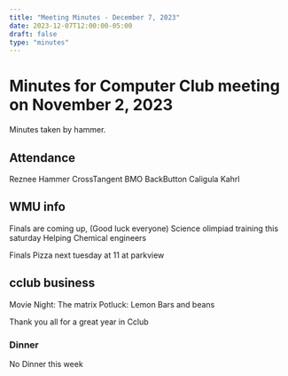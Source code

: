 ```yaml
---
title: "Meeting Minutes - December 7, 2023"
date: 2023-12-07T12:00:00-05:00
draft: false
type: "minutes"
---
```


# Minutes for Computer Club meeting on November 2, 2023
Minutes taken by hammer.

## Attendance
Reznee
Hammer
CrossTangent
BMO
BackButton
Caligula
Kahrl

## WMU info
Finals are coming up, (Good luck everyone)
Science olimpiad training this saturday
    Helping Chemical engineers

Finals Pizza next tuesday at 11 at parkview 

 
## cclub business
Movie Night: The matrix
Potluck: Lemon Bars and beans

Thank you all for a great year in Cclub




### Dinner

No Dinner this week